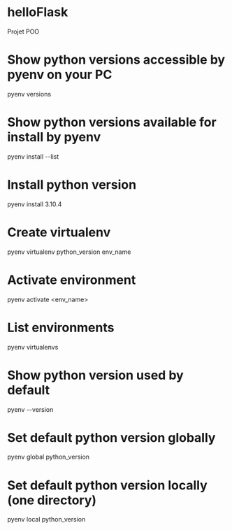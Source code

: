 # helloFlask
Projet POO

# Show python versions accessible by pyenv on your PC
pyenv versions

# Show python versions available for install by pyenv
pyenv install --list

# Install python version
pyenv install 3.10.4

# Create virtualenv
pyenv virtualenv python_version env_name

# Activate environment
pyenv activate <env_name>

# List environments
pyenv virtualenvs

# Show python version used by default
pyenv --version

# Set default python version globally
pyenv global python_version

# Set default python version locally (one directory)
pyenv local python_version
